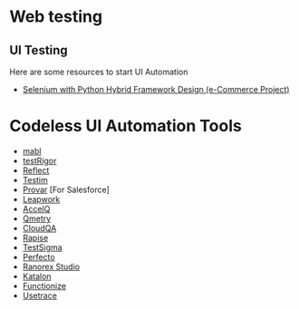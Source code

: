 # Web testing

## UI Testing 

Here are some resources to start UI Automation
- [Selenium with Python Hybrid Framework Design (e-Commerce Project)](https://www.youtube.com/playlist?list=PLUDwpEzHYYLt2RzOb-_eafLAP0VSoyJhf)


# Codeless UI Automation Tools

- [mabl](https://www.mabl.com/)
- [testRigor](https://testrigor.com/)
- [Reflect](https://reflect.run/)
- [Testim](https://www.testim.io/)
- [Provar](https://www.provartesting.com/) [For Salesforce]
- [Leapwork](https://www.leapwork.com/)
- [AccelQ](https://www.accelq.com/)
- [Qmetry](https://www.qmetry.com/)
- [CloudQA](https://cloudqa.io/)
- [Rapise](https://www.inflectra.com/Rapise/)
- [TestSigma](https://testsigma.com/)
- [Perfecto](https://www.perfecto.io/products/scriptless)
- [Ranorex Studio](https://www.ranorex.com/)
- [Katalon](https://www.katalon.com/)
- [Functionize](https://www.functionize.com/)
- [Usetrace](https://usetrace.com/)
